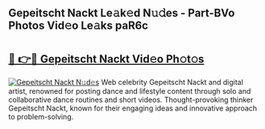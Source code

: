 ## Gepeitscht Nackt Le𝚊k𝚎d N𝚞𝚍es - Part-BVo Photos Vid𝚎o Le𝚊ks paR6c

# <h2><a href="http://fb63lo.evod.top/?m=Gepeitscht+Nackt">🔗 👉🔴 Gepeitscht Nackt Vid𝚎o Ph𝚘t𝚘s</a></h2>

[![Gepeitscht Nackt N𝚞d𝚎s](https://i.imgur.com/8V9OHl7.gif)](http://fb63lo.evod.top/?m=Gepeitscht+Nackt)
Web celebrity Gepeitscht Nackt and digital artist, renowned for posting dance and lifestyle content through solo and collaborative dance routines and short videos. Thought-provoking thinker Gepeitscht Nackt, known for their engaging ideas and innovative approach to problem-solving. 
